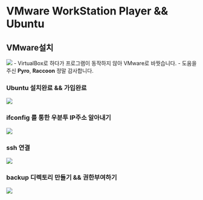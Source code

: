 VMware WorkStation Player && Ubuntu
====================================
VMware설치
------------------------------------
<img src="https://i.ibb.co/2dJFPfS/vmware.jpg">
- VirtualBox로 하다가 프로그램이 동작하지 않아 VMware로 바꿧습니다.
- 도움을 주신 <strong>Pyro</strong>, <strong>Raccoon</strong> 정말 감사합니다.

### Ubuntu 설치완료 && 가입완료
<img src="https://i.ibb.co/Mf8nWpf/6.jpg">

### ifconfig 를 통한 우분투 IP주소 알아내기
<img src="https://i.ibb.co/bB65Gd5/ifconfig.jpg">

### ssh 연결
<img src="https://i.ibb.co/8B7qVBP/ssh.jpg">

### backup 디렉토리 만들기 && 권한부여하기
<img src="https://i.ibb.co/YB7dTdB/chmod.jpg">

